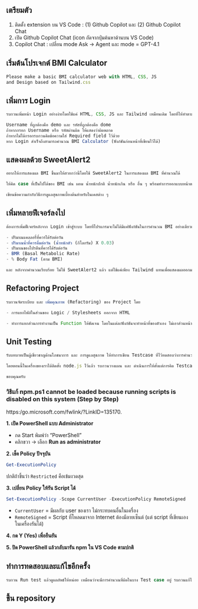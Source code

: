 ##  เตรียมตัว 
1. ติดตั้ง extension บน VS Code : (1) Github Copilot และ (2)  Github Copilot Chat
2. เปิด Github Copilot Chat (icon ถัดจากปุ่มค้นหาด้านบน VS Code)
3. Copilot Chat : เปลี่ยน mode Ask -> Agent และ mode = GPT-4.1



## เริ่มต้นโปรเจกต์ BMI Calculator

```jsx
Please make a basic BMI calculator web with HTML, CSS, JS
and Design based on Tailwind.css
```

## เพิ่มการ Login

```jsx
รบกวนเพิ่มหน้า Login อย่างง่ายโดยใช้แค่ HTML, CSS, JS และ Tailwind เหมือนเดิม โดยที่ให้ทำตามเงื่อนไขดังนี้

Username ที่ถูกต้องคือ demo และ รหัสที่ถูกต้องคือ dome
ถ้าหากกรอก Username หรือ รหัสผ่านผิด ให้แสดงว่าผิดพลาด
ถ้าหากไม่ได้กรอกรบกวนคิดข้อความใส่ Required field ไว้ด้วย
หาก Login สำเร็จถึงสามารถคำนวณ BMI Calculator (ฟังก์ชันก่อนหน้าที่เขียนไว้ได้)
```

## แสดงผลด้วย SweetAlert2

```jsx
อยากให้การแสดงผล BMI ขึ้นมาให้สวยกว่านี้โดยใช้ SweetAlert2 ในการแสดงผล BMI ที่คำนวณได้

ให้คิด case ที่เป็นไปได้ของ BMI เช่น ผอม น้ำหนักปกติ น้ำหนักเกิน หรือ อื่น ๆ พร้อมทำการออกแบบหน้าตา Alert ให้เหมาะสมกับผลที่ได้

เขียนข้อความกำกับวิธีการดูแลสุขภาพเบื้องต้นสำหรับในเคสต่าง ๆ
```

## เพิ่มหลายฟีเจอร์ลงไป

```jsx
ต้องการเพิ่มฟีเจอร์หลังจาก Login เข้าสู่ระบบ โดยที่โปรแกรมจะไม่ได้มีแค่ฟังก์ชันในการคำนวณ BMI อย่างเดียวแล้ว แต่ยังสามารถคำนวณด้านสุขภาพอย่างอื่นได้ เช่น

- ปริมาณแคลลอรี่ที่ควรได้รับต่อวัน
- ปริมาณน้ำที่ควรดื่มต่อวัน (น้ำหนักตัว (กิโลกรัม) X 0.03)
- ปริมาณของโปรตีนที่ควรได้รับต่อวัน
- BMR (Basal Metabolic Rate)
- % Body Fat (ตาม BMI)

และ หลังจากคำนวณเรียบร้อย ไม่ใช้ SweetAlert2 แล้ว แต่ใช้แค่เพียง Tailwind แทนเพื่อแสดงผลออกมาในรูปแบบ Dashboard เกี่ยวกับข้อมูลสุขภาพของเรา
```

## Refactoring Project

```jsx
รบกวนจัดระเบียบ และ เพิ่มคุณภาพ (Refactoring) ของ Project โดย

- การแยกไฟล์ในส่วนของ Logic / Stylesheets ออกจาก HTML 

- ทำการแยกส่วนการทำงานเป็น Function ให้ชัดเจน โดยในแต่ละฟังก์ชันจะทำหน้าที่ของตัวเอง ไม่เอาส่วนหน้าตามารวมกับ Logic เพื่อให้สามารถทำการ Unit Test ได้
```

## Unit Testing

```jsx
รับบทบาทเป็นผู้เชี่ยวชาญด้านโภชนาการ และ การดูแลสุขภาพ ให้ทำการเขียน Testcase ที่ไว้ทดสอบว่าการคำนวณต่าง ๆ ที่พัฒนาขึ้นนั้นถูกต้องหรือไม่

โดยตอนนี้ในเครื่องของเราได้ติดตั้ง node.js ไว้แล้ว รบกวนวางแผน และ ดำเนินการให้ตั้งแต่การคิด Testcase จนถึง การสร้าง Testcase บน Project ให้หน่อย

ขอบคุณครับ
```

### วิธีแก้ npm.ps1 cannot be loaded because running scripts is disabled on this system (Step by Step)

https:/go.microsoft.com/fwlink/?LinkID=135170.

**1. เปิด PowerShell แบบ Administrator**

- กด Start พิมพ์ว่า “PowerShell”
- คลิกขวา → เลือก **Run as administrator**

**2. เช็ค Policy ปัจจุบัน**

```powershell
Get-ExecutionPolicy
```

ปกติถ้าขึ้นว่า `Restricted` คือเข้มงวดสุด

**3. เปลี่ยน Policy ให้รัน Script ได้**

```powershell
Set-ExecutionPolicy -Scope CurrentUser -ExecutionPolicy RemoteSigned
```

- `CurrentUser` = มีผลกับ user ของเรา ไม่กระทบคนอื่นในเครื่อง
- `RemoteSigned` = Script ที่โหลดมาจาก Internet ต้องมีลายเซ็นต์ (แต่ script ที่เขียนเองในเครื่องรันได้)

**4. กด Y (Yes) เพื่อยืนยัน**

**5. ปิด PowerShell แล้วกลับมารัน npm ใน VS Code ตามปกติ**

## ทำการทดสอบและแก้ไขอีกครั้ง

```jsx
รบกวน Run test แล้วดูผลลัพธ์ให้หน่อย เหมือนว่าจะมีการคำนวณที่ผิดในบาง Test case อยู่ รบกวนแก้ไขให้ด้วย
```

## ขึ้น repository